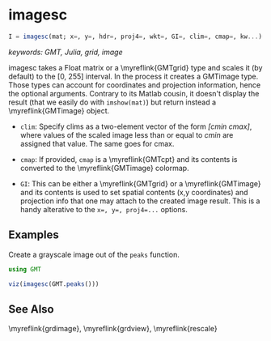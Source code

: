 # imagesc

```julia
I = imagesc(mat; x=, y=, hdr=, proj4=, wkt=, GI=, clim=, cmap=, kw...) --> GMTimage
```

*keywords: GMT, Julia, grid, image*

imagesc takes a Float matrix or a \myreflink{GMTgrid} type and scales it (by default) to the [0, 255] interval.
In the process it creates a GMTimage type. Those types can account for coordinates and projection
information, hence the optional arguments. Contrary to its Matlab cousin, it doesn't display the
result (that we easily do with ``imshow(mat)``) but return instead a \myreflink{GMTimage} object.

- `clim`: Specify clims as a two-element vector of the form *[cmin cmax]*, where values of the scaled image
  less than or equal to *cmin* are assigned that value. The same goes for cmax.

- `cmap`: If provided, `cmap` is a \myreflink{GMTcpt} and its contents is converted to the \myreflink{GMTimage} colormap.

- `GI`: This can be either a \myreflink{GMTgrid} or a \myreflink{GMTimage} and its contents is used
  to set spatial contents (x,y coordinates) and projection info that one may attach to the created
  image result. This is a handy alterative to the `x=, y=, proj4=...` options.

Examples
--------

Create a grayscale image out of the ``peaks`` function.

```julia
using GMT

viz(imagesc(GMT.peaks()))
```

See Also
--------

\myreflink{grdimage}, \myreflink{grdview}, \myreflink{rescale}
